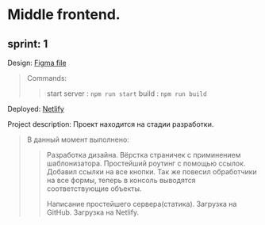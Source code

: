 # Middle frontend.
## sprint: 1
Design: [Figma file](https://www.figma.com/file/8n6wmTfLKXSWgexxrl33By/Chat?node-id=0%3A1&t=niYmVaAe1UiTzQhi-0)

 > Commands:
 > > start server : ```npm run start```
 > > build : ```npm run build```

 Deployed: [Netlify](https://friendly-crostata-7f9332.netlify.app)

 Project description:
 Проект находится на стадии разработки. 
> В данный момент выполнено:
> > Разработка дизайна.
> > Вёрстка страничек с приминением шаблонизатора.
> > Простейший роутинг с помощью ссылок.
> > Добавил ссылки на все кнопки.
> > Так же повесил обработчики на все формы, теперь в консоль выводятся соответствующие объекты.
> >
> > Написание простейшего сервера(статика).
> > Загрузка на GitHub.
> > Загрузка на Netlify.
